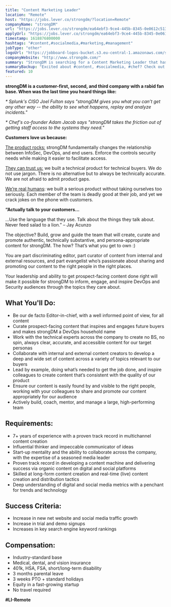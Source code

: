 ```yaml
---
title: "Content Marketing Leader"
location: "Remote"
host: "https://jobs.lever.co/strongdm/?location=Remote"
companyName: "strongDM"
url: "https://jobs.lever.co/strongdm/ea64ebf3-9ce4-445b-8345-0e0612c513ac"
applyUrl: "https://jobs.lever.co/strongdm/ea64ebf3-9ce4-445b-8345-0e0612c513ac/apply"
timestamp: 1618876800000
hashtags: "#content,#socialmedia,#marketing,#management"
jobType: "other"
logoUrl: "https://jobboard-logos-bucket.s3.eu-central-1.amazonaws.com/strongdm"
companyWebsite: "http://www.strongdm.com/"
summary: "StrongDM is searching for a Content Marketing Leader that has 7+ years of experience with a proven track record in multichannel content creation."
summaryBackup: "Excited about #content, #socialmedia, #chef? Check out this job post!"
featured: 10
---
```


**strongDM is a customer-first, second, and third company with a rabid fan base. When was the last time you heard things like:**

_\* Splunk's CISO Joel Fulton says "strongDM gives you what you can’t get any other way -- the ability to see what happens, replay and analyze incidents."_

_\* Chef's co-founder Adam Jacob says "strongDM takes the friction out of getting staff access to the systems they need."_

**Customers love us because:**

[The product rocks:](https://youtu.be/KvdsrELgAY0) strongDM fundamentally changes the relationship between InfoSec, DevOps, and end users. Enforce the controls security needs while making it easier to facilitate access.  

[They can trust us:](https://www.strongdm.com/blog) we built a technical product for technical buyers. We do not use jargon. There is no alternative but to always be technically accurate. We are not afraid to admit product gaps.  

[We’re real humans](https://www.strongdm.com/about): we built a serious product without taking ourselves too seriously. Each member of the team is deadly good at their job, and yet we crack jokes on the phone with customers. 

**“Actually talk to your customers...**

...Use the language that they use. Talk about the things they talk about. Never feed salad to a lion.” – Jay Acunzo

The objective? Build, grow and guide the team that will create, curate and promote authentic, technically substantive, and persona-appropriate content for strongDM. The how? That’s what you get to own :)

You are part discriminating editor, part curator of content from internal and external resources, and part evangelist who’s passionate about sharing and promoting our content to the right people in the right places. 

Your leadership and ability to get prospect-facing content done right will make it possible for strongDM to inform, engage, and inspire DevOps and Security audiences through the topics they care about.

## What You'll Do:

*   Be our de facto Editor-in-chief, with a well informed point of view, for all content
*   Curate prospect-facing content that inspires and engages future buyers and makes strongDM a DevOps household name
*   Work with the technical experts across the company to create no BS, no spin, always clear, accurate, and accessible content for our target personas 
*   Collaborate with internal and external content creators to develop a deep and wide set of content across a variety of topics relevant to our buyers
*   Lead by example, doing what’s needed to get the job done, and inspire colleagues to create content that’s consistent with the quality of our product
*   Ensure our content is easily found by and visible to the right people, working with your colleagues to share and promote our content appropriately for our audience
*   Actively build, coach, mentor, and manage a large, high-performing team 

## Requirements:

*   7+ years of experience with a proven track record in multichannel content creation
*   Influential thinker and impeccable communicator of ideas
*   Start-up mentality and the ability to collaborate across the company, with the expertise of a seasoned media leader
*   Proven track record in developing a content machine and delivering success via organic content on digital and social platforms
*   Skilled at long-form content creation and real-time (live) content creation and distribution tactics
*   Deep understanding of digital and social media metrics with a penchant for trends and technology

## Success Criteria:

*   Increase in new net website and social media traffic growth
*   Increase in trial and demo signups
*   Increases in key search engine keyword rankings

## Compensation:

*   Industry-standard base
*   Medical, dental, and vision insurance
*   401k, HSA, FSA, short/long-term disability
*   3 months parental leave
*   3 weeks PTO + standard holidays
*   Equity in a fast-growing startup
*   No travel required

**#LI-Remote**

